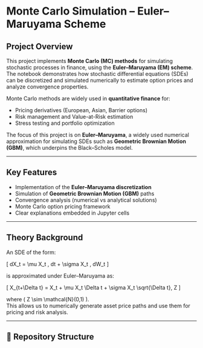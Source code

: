 # Monte Carlo Simulation – Euler–Maruyama Scheme  

## Project Overview  
This project implements **Monte Carlo (MC) methods** for simulating stochastic processes in finance, using the **Euler–Maruyama (EM) scheme**. The notebook demonstrates how stochastic differential equations (SDEs) can be discretized and simulated numerically to estimate option prices and analyze convergence properties.  

Monte Carlo methods are widely used in **quantitative finance** for:  
- Pricing derivatives (European, Asian, Barrier options)  
- Risk management and Value-at-Risk estimation  
- Stress testing and portfolio optimization  

The focus of this project is on **Euler–Maruyama**, a widely used numerical approximation for simulating SDEs such as **Geometric Brownian Motion (GBM)**, which underpins the Black–Scholes model.  

---

## Key Features  
- Implementation of the **Euler–Maruyama discretization**  
- Simulation of **Geometric Brownian Motion (GBM)** paths  
- Convergence analysis (numerical vs analytical solutions)  
- Monte Carlo option pricing framework  
- Clear explanations embedded in Jupyter cells  

---

## Theory Background  
An SDE of the form:  

\[
dX_t = \mu X_t \, dt + \sigma X_t \, dW_t
\]  

is approximated under Euler–Maruyama as:  

\[
X_{t+\Delta t} = X_t + \mu X_t \Delta t + \sigma X_t \sqrt{\Delta t}\, Z
\]  

where \( Z \sim \mathcal{N}(0,1) \).  
This allows us to numerically generate asset price paths and use them for pricing and risk analysis.  

---

## 📂 Repository Structure  

